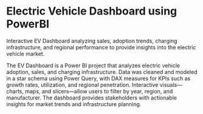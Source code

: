 # Electric Vehicle Dashboard using PowerBI
Interactive EV Dashboard analyzing sales, adoption trends, charging infrastructure, and regional performance to provide insights into the electric vehicle market.

The EV Dashboard is a Power BI project that analyzes electric vehicle adoption, sales, and charging infrastructure. Data was cleaned and modeled in a star schema using Power Query, with DAX measures for KPIs such as growth rates, utilization, and regional penetration. Interactive visuals—charts, maps, and slicers—allow users to filter by year, region, and manufacturer. The dashboard provides stakeholders with actionable insights for market trends and infrastructure planning.


